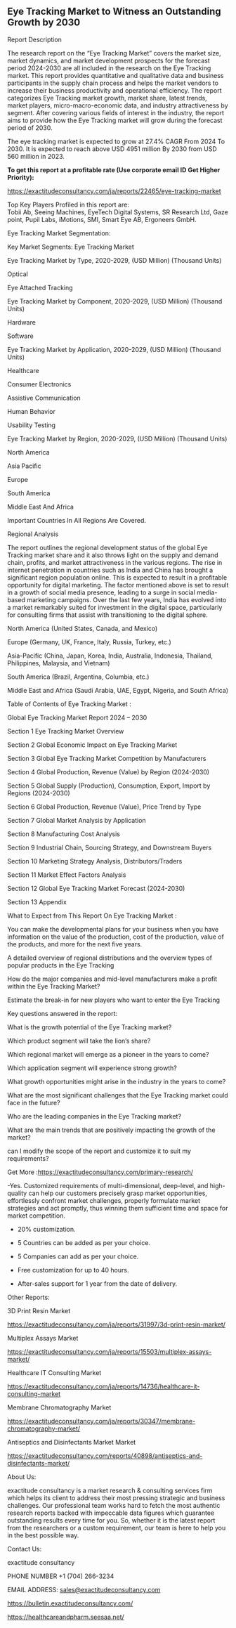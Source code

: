 ## Eye Tracking Market to Witness an Outstanding Growth by 2030

Report Description

The research report on the “Eye Tracking Market” covers the market size, market dynamics, and market development prospects for the forecast period 2024-2030 are all included in the research on the Eye Tracking market. This report provides quantitative and qualitative data and business participants in the supply chain process and helps the market vendors to increase their business productivity and operational efficiency. The report categorizes Eye Tracking market growth, market share, latest trends, market players, micro-macro-economic data, and industry attractiveness by segment. After covering various fields of interest in the industry, the report aims to provide how the Eye Tracking market will grow during the forecast period of 2030.

The eye tracking market is expected to grow at 27.4% CAGR From 2024 To 2030. It is expected to reach above USD 4951 million By 2030 from USD 560 million in 2023.

**To get this report at a profitable rate (Use corporate email ID Get Higher Priority):**

https://exactitudeconsultancy.com/ja/reports/22465/eye-tracking-market

Top Key Players Profiled in this report are:                                                                               
Tobii Ab, Seeing Machines, EyeTech Digital Systems, SR Research Ltd, Gaze point, Pupil Labs, iMotions, SMI, Smart Eye AB, Ergoneers GmbH.

Eye Tracking Market Segmentation:

Key Market Segments: Eye Tracking Market

Eye Tracking Market by Type, 2020-2029, (USD Million) (Thousand Units)

Optical

Eye Attached Tracking

Eye Tracking Market by Component, 2020-2029, (USD Million) (Thousand Units)

Hardware

Software

Eye Tracking Market by Application, 2020-2029, (USD Million) (Thousand Units)

Healthcare

Consumer Electronics

Assistive Communication

Human Behavior

Usability Testing

Eye Tracking Market by Region, 2020-2029, (USD Million) (Thousand Units)

North America

Asia Pacific

Europe

South America

Middle East And Africa

Important Countries In All Regions Are Covered.

Regional Analysis

The report outlines the regional development status of the global Eye Tracking market share and it also throws light on the supply and demand chain, profits, and market attractiveness in the various regions. The rise in internet penetration in countries such as India and China has brought a significant region population online. This is expected to result in a profitable opportunity for digital marketing. The factor mentioned above is set to result in a growth of social media presence, leading to a surge in social media-based marketing campaigns. Over the last few years, India has evolved into a market remarkably suited for investment in the digital space, particularly for consulting firms that assist with transitioning to the digital sphere.

North America (United States, Canada, and Mexico)

Europe (Germany, UK, France, Italy, Russia, Turkey, etc.)

Asia-Pacific (China, Japan, Korea, India, Australia, Indonesia, Thailand, Philippines, Malaysia, and Vietnam)

South America (Brazil, Argentina, Columbia, etc.)

Middle East and Africa (Saudi Arabia, UAE, Egypt, Nigeria, and South Africa)

Table of Contents of Eye Tracking Market :

Global Eye Tracking Market Report 2024 – 2030

Section 1 Eye Tracking Market Overview

Section 2 Global Economic Impact on Eye Tracking Market

Section 3 Global Eye Tracking Market Competition by Manufacturers

Section 4 Global Production, Revenue (Value) by Region (2024-2030)

Section 5 Global Supply (Production), Consumption, Export, Import by Regions (2024-2030)

Section 6 Global Production, Revenue (Value), Price Trend by Type

Section 7 Global Market Analysis by Application

Section 8 Manufacturing Cost Analysis

Section 9 Industrial Chain, Sourcing Strategy, and Downstream Buyers

Section 10 Marketing Strategy Analysis, Distributors/Traders

Section 11 Market Effect Factors Analysis

Section 12 Global Eye Tracking Market Forecast (2024-2030)

Section 13 Appendix

What to Expect from This Report On Eye Tracking Market :

You can make the developmental plans for your business when you have information on the value of the production, cost of the production, value of the products, and more for the next five years.

A detailed overview of regional distributions and the overview types of popular products in the Eye Tracking

How do the major companies and mid-level manufacturers make a profit within the Eye Tracking Market?

Estimate the break-in for new players who want to enter the Eye Tracking

Key questions answered in the report:

What is the growth potential of the Eye Tracking market?

Which product segment will take the lion’s share?

Which regional market will emerge as a pioneer in the years to come?

Which application segment will experience strong growth?

What growth opportunities might arise in the industry in the years to come?

What are the most significant challenges that the Eye Tracking market could face in the future?

Who are the leading companies in the Eye Tracking market?

What are the main trends that are positively impacting the growth of the market?

can I modify the scope of the report and customize it to suit my requirements?

Get More :https://exactitudeconsultancy.com/primary-research/

-Yes. Customized requirements of multi-dimensional, deep-level, and high-quality can help our customers precisely grasp market opportunities, effortlessly confront market challenges, properly formulate market strategies and act promptly, thus winning them sufficient time and space for market competition.

- 20% customization.

- 5 Countries can be added as per your choice.

- 5 Companies can add as per your choice.

- Free customization for up to 40 hours.

- After-sales support for 1 year from the date of delivery.

Other Reports:

3D Print Resin  Market

https://exactitudeconsultancy.com/ja/reports/31997/3d-print-resin-market/

Multiplex Assays  Market

https://exactitudeconsultancy.com/ja/reports/15503/multiplex-assays-market/

Healthcare IT Consulting  Market

https://exactitudeconsultancy.com/ja/reports/14736/healthcare-it-consulting-market

Membrane Chromatography  Market

https://exactitudeconsultancy.com/ja/reports/30347/membrane-chromatography-market/

Antiseptics and Disinfectants Market Market

https://exactitudeconsultancy.com/reports/40898/antiseptics-and-disinfectants-market/

About Us:

exactitude consultancy is a market research & consulting services firm which helps its client to address their most pressing strategic and business challenges. Our professional team works hard to fetch the most authentic research reports backed with impeccable data figures which guarantee outstanding results every time for you. So, whether it is the latest report from the researchers or a custom requirement, our team is here to help you in the best possible way.

Contact Us:

exactitude consultancy

PHONE NUMBER +1 (704) 266-3234

EMAIL ADDRESS: sales@exactitudeconsultancy.com

 https://bulletin.exactitudeconsultancy.com/

https://healthcareandpharm.seesaa.net/
